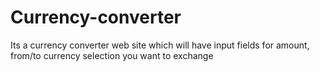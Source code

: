 # Currency-converter
Its a currency converter web site which will have input fields for amount, from/to currency selection you want to exchange

